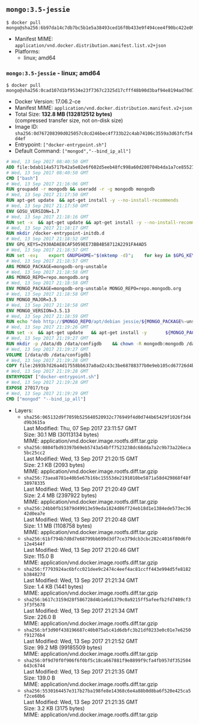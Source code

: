 ## `mongo:3.5-jessie`

```console
$ docker pull mongo@sha256:6b97da14c7db7bc5b1e5a38493ced16f0b433e9f494cee4f90bc422e09119ad4
```

-	Manifest MIME: `application/vnd.docker.distribution.manifest.list.v2+json`
-	Platforms:
	-	linux; amd64

### `mongo:3.5-jessie` - linux; amd64

```console
$ docker pull mongo@sha256:0cad107d1bf9534e23f7367c2325d17cfff48b90d3baf94e8194ad70d7567621
```

-	Docker Version: 17.06.2-ce
-	Manifest MIME: `application/vnd.docker.distribution.manifest.v2+json`
-	Total Size: **132.8 MB (132812512 bytes)**  
	(compressed transfer size, not on-disk size)
-	Image ID: `sha256:0d767208390d025057c8cd246bec4f733b22c4ab74106c3559a3d63fcf54d4ef`
-	Entrypoint: `["docker-entrypoint.sh"]`
-	Default Command: `["mongod","--bind_ip_all"]`

```dockerfile
# Wed, 13 Sep 2017 08:40:50 GMT
ADD file:bdab114a5717b42a5e02e6f602d5eeb48fc998a60d200704b4da1a7ce8552775 in / 
# Wed, 13 Sep 2017 08:40:50 GMT
CMD ["bash"]
# Wed, 13 Sep 2017 21:16:06 GMT
RUN groupadd -r mongodb && useradd -r -g mongodb mongodb
# Wed, 13 Sep 2017 21:17:50 GMT
RUN apt-get update 	&& apt-get install -y --no-install-recommends 		ca-certificates 		jq 		numactl 	&& rm -rf /var/lib/apt/lists/*
# Wed, 13 Sep 2017 21:17:50 GMT
ENV GOSU_VERSION=1.7
# Wed, 13 Sep 2017 21:18:16 GMT
RUN set -x 	&& apt-get update && apt-get install -y --no-install-recommends wget && rm -rf /var/lib/apt/lists/* 	&& wget -O /usr/local/bin/gosu "https://github.com/tianon/gosu/releases/download/$GOSU_VERSION/gosu-$(dpkg --print-architecture)" 	&& wget -O /usr/local/bin/gosu.asc "https://github.com/tianon/gosu/releases/download/$GOSU_VERSION/gosu-$(dpkg --print-architecture).asc" 	&& export GNUPGHOME="$(mktemp -d)" 	&& gpg --keyserver ha.pool.sks-keyservers.net --recv-keys B42F6819007F00F88E364FD4036A9C25BF357DD4 	&& gpg --batch --verify /usr/local/bin/gosu.asc /usr/local/bin/gosu 	&& rm -r "$GNUPGHOME" /usr/local/bin/gosu.asc 	&& chmod +x /usr/local/bin/gosu 	&& gosu nobody true 	&& apt-get purge -y --auto-remove wget
# Wed, 13 Sep 2017 21:18:17 GMT
RUN mkdir /docker-entrypoint-initdb.d
# Wed, 13 Sep 2017 21:18:52 GMT
ENV GPG_KEYS=2930ADAE8CAF5059EE73BB4B58712A2291FA4AD5
# Wed, 13 Sep 2017 21:18:57 GMT
RUN set -ex; 	export GNUPGHOME="$(mktemp -d)"; 	for key in $GPG_KEYS; do 		gpg --keyserver ha.pool.sks-keyservers.net --recv-keys "$key"; 	done; 	gpg --export $GPG_KEYS > /etc/apt/trusted.gpg.d/mongodb.gpg; 	rm -r "$GNUPGHOME"; 	apt-key list
# Wed, 13 Sep 2017 21:18:57 GMT
ARG MONGO_PACKAGE=mongodb-org-unstable
# Wed, 13 Sep 2017 21:18:58 GMT
ARG MONGO_REPO=repo.mongodb.org
# Wed, 13 Sep 2017 21:18:58 GMT
ENV MONGO_PACKAGE=mongodb-org-unstable MONGO_REPO=repo.mongodb.org
# Wed, 13 Sep 2017 21:18:58 GMT
ENV MONGO_MAJOR=3.5
# Wed, 13 Sep 2017 21:18:58 GMT
ENV MONGO_VERSION=3.5.13
# Wed, 13 Sep 2017 21:18:59 GMT
RUN echo "deb http://$MONGO_REPO/apt/debian jessie/${MONGO_PACKAGE%-unstable}/$MONGO_MAJOR main" | tee "/etc/apt/sources.list.d/${MONGO_PACKAGE%-unstable}.list"
# Wed, 13 Sep 2017 21:19:26 GMT
RUN set -x 	&& apt-get update 	&& apt-get install -y 		${MONGO_PACKAGE}=$MONGO_VERSION 		${MONGO_PACKAGE}-server=$MONGO_VERSION 		${MONGO_PACKAGE}-shell=$MONGO_VERSION 		${MONGO_PACKAGE}-mongos=$MONGO_VERSION 		${MONGO_PACKAGE}-tools=$MONGO_VERSION 	&& rm -rf /var/lib/apt/lists/* 	&& rm -rf /var/lib/mongodb 	&& mv /etc/mongod.conf /etc/mongod.conf.orig
# Wed, 13 Sep 2017 21:19:27 GMT
RUN mkdir -p /data/db /data/configdb 	&& chown -R mongodb:mongodb /data/db /data/configdb
# Wed, 13 Sep 2017 21:19:27 GMT
VOLUME [/data/db /data/configdb]
# Wed, 13 Sep 2017 21:19:28 GMT
COPY file:2693b7d26a4d17558bb637a0ad2c43c3be68788377b0e9eb105cd67726d4b645 in /usr/local/bin/ 
# Wed, 13 Sep 2017 21:19:28 GMT
ENTRYPOINT ["docker-entrypoint.sh"]
# Wed, 13 Sep 2017 21:19:28 GMT
EXPOSE 27017/tcp
# Wed, 13 Sep 2017 21:19:29 GMT
CMD ["mongod" "--bind_ip_all"]
```

-	Layers:
	-	`sha256:065132d9f7059b525640520932c776949f4d0d744b65429f1026f3d4d9b3615a`  
		Last Modified: Thu, 07 Sep 2017 23:11:57 GMT  
		Size: 30.1 MB (30113134 bytes)  
		MIME: application/vnd.docker.image.rootfs.diff.tar.gzip
	-	`sha256:0804fbd93397b69eb5743a54bff7523238dc68dda7a2c9b73a226eca5bc25cc2`  
		Last Modified: Wed, 13 Sep 2017 21:20:15 GMT  
		Size: 2.1 KB (2093 bytes)  
		MIME: application/vnd.docker.image.rootfs.diff.tar.gzip
	-	`sha256:73aea8781e40b5e67b16bc15553de2191010be5871a58d429868f48f38978335`  
		Last Modified: Wed, 13 Sep 2017 21:20:49 GMT  
		Size: 2.4 MB (2397922 bytes)  
		MIME: application/vnd.docker.image.rootfs.diff.tar.gzip
	-	`sha256:24bb0fb15879d49913e59eda1824d86f724eb18d1e1384ede573ec3642d0ea7e`  
		Last Modified: Wed, 13 Sep 2017 21:20:48 GMT  
		Size: 1.1 MB (1108758 bytes)  
		MIME: application/vnd.docker.image.rootfs.diff.tar.gzip
	-	`sha256:61bf794b7d8d7e68799bb699d3df7ce379dcb3cbc282c4016f80d6f012e4544f`  
		Last Modified: Wed, 13 Sep 2017 21:20:46 GMT  
		Size: 115.0 B  
		MIME: application/vnd.docker.image.rootfs.diff.tar.gzip
	-	`sha256:f7793924ac6bfcc021dee9c2474c4eef4ac81ccff443e994d5fe8182b384827d`  
		Last Modified: Wed, 13 Sep 2017 21:21:34 GMT  
		Size: 1.4 KB (1441 bytes)  
		MIME: application/vnd.docker.image.rootfs.diff.tar.gzip
	-	`sha256:b617c3159d28f586728d4b1e6d1379c0a9215ff5afeefb2fd7409cf33f3f5678`  
		Last Modified: Wed, 13 Sep 2017 21:21:34 GMT  
		Size: 226.0 B  
		MIME: application/vnd.docker.image.rootfs.diff.tar.gzip
	-	`sha256:bf3d90f438196687c40b075a5c41d6dbfc3b21df0233e0c01e7e6250f91276b4`  
		Last Modified: Wed, 13 Sep 2017 21:21:52 GMT  
		Size: 99.2 MB (99185509 bytes)  
		MIME: application/vnd.docker.image.rootfs.diff.tar.gzip
	-	`sha256:0f9d70f0f906f6f0bf5c18ca667881f9e8899f9cfa4fb957df352504643c6744`  
		Last Modified: Wed, 13 Sep 2017 21:21:35 GMT  
		Size: 139.0 B  
		MIME: application/vnd.docker.image.rootfs.diff.tar.gzip
	-	`sha256:5530164457e317b27ba198fe8e14368c6e4a88b0d8ba6f520e425ca5f2ce60b6`  
		Last Modified: Wed, 13 Sep 2017 21:21:35 GMT  
		Size: 3.2 KB (3175 bytes)  
		MIME: application/vnd.docker.image.rootfs.diff.tar.gzip
